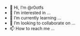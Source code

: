 - 👋 Hi, I’m @r0otfs
- 👀 I’m interested in ...
- 🌱 I’m currently learning ...
- 💞️ I’m looking to collaborate on ...
- 📫 How to reach me ...

<!---
r0otfs/r0otfs is a ✨ special ✨ repository because its `README.md` (this file) appears on your GitHub profile.
You can click the Preview link to take a look at your changes.
--->
